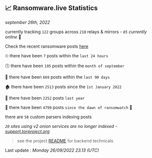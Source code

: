 
## 📈 Ransomware.live Statistics
_september 26th, 2022_

currently tracking `122` groups across `218` relays & mirrors - _`85` currently online_ 📡

Check the recent ransomware posts [here](https://www.ransomware.live/#/recentposts)


⏲ there have been `7` posts within the `last 24 hours`

🕓 there have been `195` posts within the `month of september`

📅 there have been `669` posts within the `last 90 days`

🏚 there have been `2513` posts since the `1st January 2022`

🚀 there have been `2252` posts `last year`

🦕 there have been `4799` posts `since the dawn of ransomwatch` 🐣

there are `58` custom parsers indexing posts

_`20` sites using v2 onion services are no longer indexed - [support.torproject.org](https://support.torproject.org/onionservices/v2-deprecation/)_

> see the project [README](https://github.com/jmousqueton/ransomwatch#readme) for backend technicals



Last update : _Monday 26/09/2022 23.13 (UTC)_

